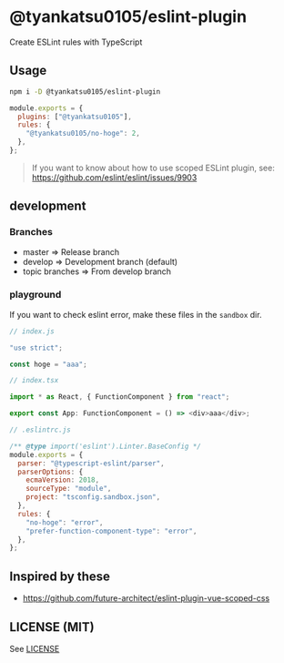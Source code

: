 # @tyankatsu0105/eslint-plugin

Create ESLint rules with TypeScript

## Usage

```bash
npm i -D @tyankatsu0105/eslint-plugin
```

```js
module.exports = {
  plugins: ["@tyankatsu0105"],
  rules: {
    "@tyankatsu0105/no-hoge": 2,
  },
};
```

> If you want to know about how to use scoped ESLint plugin, see: https://github.com/eslint/eslint/issues/9903

## development

### Branches

- master => Release branch
- develop => Development branch (default)
- topic branches => From develop branch

### playground

If you want to check eslint error, make these files in the `sandbox` dir.

```js
// index.js

"use strict";

const hoge = "aaa";
```

```ts
// index.tsx

import * as React, { FunctionComponent } from "react";

export const App: FunctionComponent = () => <div>aaa</div>;
```

```js
// .eslintrc.js

/** @type import('eslint').Linter.BaseConfig */
module.exports = {
  parser: "@typescript-eslint/parser",
  parserOptions: {
    ecmaVersion: 2018,
    sourceType: "module",
    project: "tsconfig.sandbox.json",
  },
  rules: {
    "no-hoge": "error",
    "prefer-function-component-type": "error",
  },
};
```

## Inspired by these

- https://github.com/future-architect/eslint-plugin-vue-scoped-css

## LICENSE (MIT)

See [LICENSE](https://github.com/tyankatsu0105/eslint-plugin/blob/develop/LICENSE)
